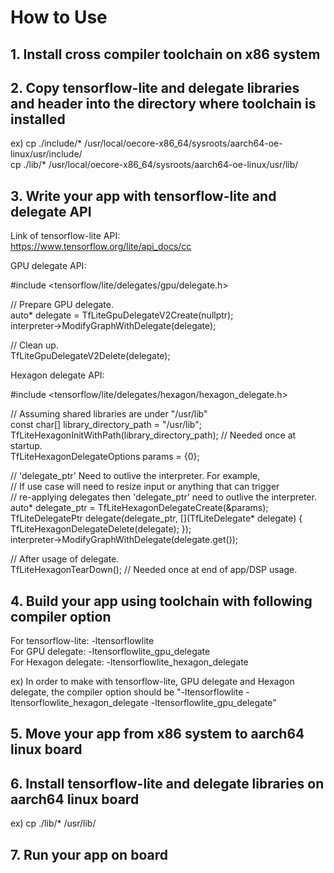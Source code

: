 # How to Use

## 1. Install cross compiler toolchain on x86 system


## 2. Copy tensorflow-lite and delegate libraries and header into the directory where toolchain is installed

ex)
cp ./include/* /usr/local/oecore-x86_64/sysroots/aarch64-oe-linux/usr/include/  
cp ./lib/* /usr/local/oecore-x86_64/sysroots/aarch64-oe-linux/usr/lib/  


## 3. Write your app with tensorflow-lite and delegate API

Link of tensorflow-lite API:  
https://www.tensorflow.org/lite/api_docs/cc  

GPU delegate API:  
  
#include <tensorflow/lite/delegates/gpu/delegate.h>  
  
// Prepare GPU delegate.  
auto* delegate = TfLiteGpuDelegateV2Create(nullptr);  
interpreter->ModifyGraphWithDelegate(delegate);  

// Clean up.  
TfLiteGpuDelegateV2Delete(delegate);  

Hexagon delegate API:  
  
#include <tensorflow/lite/delegates/hexagon/hexagon_delegate.h>  
  
// Assuming shared libraries are under "/usr/lib"  
const char[] library_directory_path = "/usr/lib";  
TfLiteHexagonInitWithPath(library_directory_path);  // Needed once at startup.  
TfLiteHexagonDelegateOptions params = {0};  
  
// 'delegate_ptr' Need to outlive the interpreter. For example,  
// If use case will need to resize input or anything that can trigger  
// re-applying delegates then 'delegate_ptr' need to outlive the interpreter.  
auto* delegate_ptr = TfLiteHexagonDelegateCreate(&params);  
TfLiteDelegatePtr delegate(delegate_ptr, [](TfLiteDelegate* delegate) { TfLiteHexagonDelegateDelete(delegate); });  
interpreter->ModifyGraphWithDelegate(delegate.get());  
  
// After usage of delegate.  
TfLiteHexagonTearDown();  // Needed once at end of app/DSP usage.  


## 4. Build your app using toolchain with following compiler option  
For tensorflow-lite: -ltensorflowlite  
For GPU delegate: -ltensorflowlite_gpu_delegate  
For Hexagon delegate: -ltensorflowlite_hexagon_delegate  

ex) In order to make with tensorflow-lite, GPU delegate and Hexagon delegate, the compiler option should be "-ltensorflowlite -ltensorflowlite_hexagon_delegate -ltensorflowlite_gpu_delegate"  


## 5. Move your app from x86 system to aarch64 linux board


## 6. Install tensorflow-lite and delegate libraries on aarch64 linux board

ex)
cp ./lib/* /usr/lib/ 


## 7. Run your app on board

